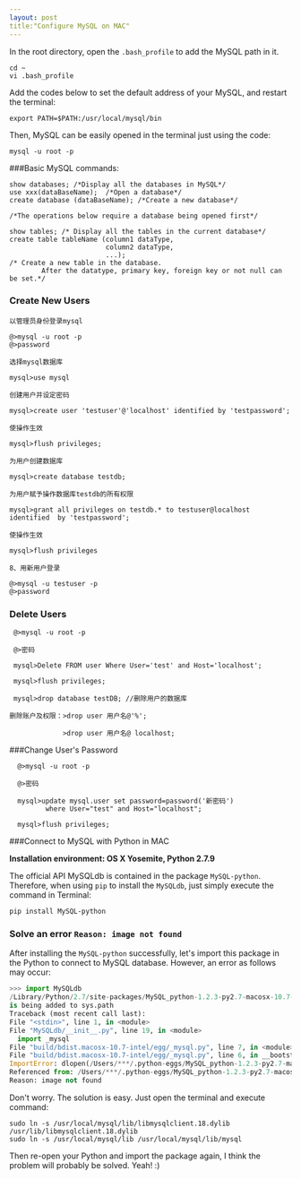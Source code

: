 ```yaml
---
layout: post
title:"Configure MySQL on MAC"
---
```


In the root directory, open the `.bash_profile` to add the MySQL path in it.

```
cd ~  
vi .bash_profile
```

Add the codes below to set the default address of your MySQL, and restart the terminal:

```
export PATH=$PATH:/usr/local/mysql/bin
```

Then, MySQL can be easily opened in the terminal just using the code:

```
mysql -u root -p
```

###Basic MySQL commands:
```
show databases; /*Display all the databases in MySQL*/
use xxx(dataBaseName);  /*Open a database*/
create database (dataBaseName); /*Create a new database*/

/*The operations below require a database being opened first*/

show tables; /* Display all the tables in the current database*/
create table tableName (column1 dataType,
						column2 dataType,
						...);
/* Create a new table in the database.
		After the datatype, primary key, foreign key or not null can be set.*/
```

### Create New Users
```
以管理员身份登录mysql

@>mysql -u root -p
@>password

选择mysql数据库

mysql>use mysql

创建用户并设定密码

mysql>create user 'testuser'@'localhost' identified by 'testpassword';

使操作生效

mysql>flush privileges;

为用户创建数据库

mysql>create database testdb;

为用户赋予操作数据库testdb的所有权限

mysql>grant all privileges on testdb.* to testuser@localhost identified  by 'testpassword';

使操作生效

mysql>flush privileges

8、用新用户登录

@>mysql -u testuser -p
@>password
```

### Delete Users
```
 @>mysql -u root -p

 @>密码

 mysql>Delete FROM user Where User='test' and Host='localhost';

 mysql>flush privileges;

 mysql>drop database testDB; //删除用户的数据库

删除账户及权限：>drop user 用户名@'%';

　　　　　　　　>drop user 用户名@ localhost; 
```


###Change User's Password 
```
  @>mysql -u root -p

  @>密码

  mysql>update mysql.user set password=password('新密码')
  		 where User="test" and Host="localhost";
  		 
  mysql>flush privileges;
```
  
  
  
  
###Connect to MySQL with Python in MAC
  
  **Installation environment: OS X Yosemite, Python 2.7.9**
  
  The official API MySQLdb is contained in the package `MySQL-python`. Therefore, when using `pip` to install the `MySQLdb`, just simply execute the command in Terminal:
  
  ```
  pip install MySQL-python
  ```
  
### Solve an error `Reason: image not found`
  
  After installing the `MySQL-python` successfully, let's import this package in the Python to connect to MySQL database. However, an error as follows may occur:
  
  ```python
  >>> import MySQLdb
/Library/Python/2.7/site-packages/MySQL_python-1.2.3-py2.7-macosx-10.7-intel.egg/_mysql.py:3: UserWarning: Module _mysql was already imported from /Library/Python/2.7/site-packages/MySQL_python-1.2.3-py2.7-macosx-10.7-intel.egg/_mysql.pyc, but /Users/***/Downloads/MySQL-python-1.2.3
 is being added to sys.path
Traceback (most recent call last):
  File "<stdin>", line 1, in <module>
  File "MySQLdb/__init__.py", line 19, in <module>
    import _mysql
  File "build/bdist.macosx-10.7-intel/egg/_mysql.py", line 7, in <module>
  File "build/bdist.macosx-10.7-intel/egg/_mysql.py", line 6, in __bootstrap__
ImportError: dlopen(/Users/***/.python-eggs/MySQL_python-1.2.3-py2.7-macosx-10.7-intel.egg-tmp/_mysql.so, 2): Library not loaded: libmysqlclient.18.dylib
  Referenced from: /Users/***/.python-eggs/MySQL_python-1.2.3-py2.7-macosx-10.7-intel.egg-tmp/_mysql.so
  Reason: image not found
  ```
  
  Don't worry. The solution is easy. Just open the terminal and execute command:
  
  ```
  sudo ln -s /usr/local/mysql/lib/libmysqlclient.18.dylib /usr/lib/libmysqlclient.18.dylib
  sudo ln -s /usr/local/mysql/lib /usr/local/mysql/lib/mysql
  ```
  
  Then re-open your Python and import the package again, I think the problem will probably be solved. Yeah! :)
  
  
  